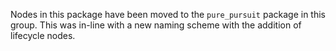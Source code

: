 Nodes in this package have been moved to the `pure_pursuit` package in this group.
This was in-line with a new naming scheme with the addition of lifecycle nodes.
